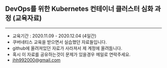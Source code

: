 ## DevOps를 위한 Kubernetes 컨테이너 클러스터 심화 과정 (교육자료)
---
- 교육기간 : 2020.11.09 - 2020.12.04 (4일간)
- 쿠버네티스 교육을 받으면서 실습했던 자료들입니다.
- github에 올려져있던 자료가 사라져서 제 계정에 올려둡니다.  
- 혹시 이 자료를 공유하는것이 문제가 있을경우 메일로 연락주세요. 
- jhh992000@gmail.com
